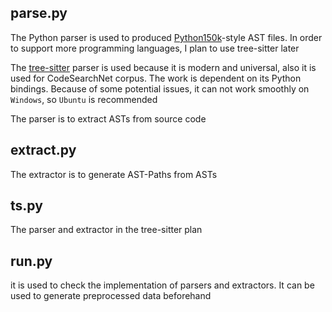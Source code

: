 ## parse.py
The Python parser is used to produced [Python150k](https://eth-sri.github.io/py150)-style AST files. In order to support more programming languages, I plan to use tree-sitter later

The [tree-sitter](https://tree-sitter.github.io/tree-sitter/) parser is used because it is modern and universal, also it is used for CodeSearchNet corpus. The work is dependent on its Python bindings. Because of some potential issues, it can not work smoothly on `Windows`, so `Ubuntu` is recommended

The parser is to extract ASTs from source code

## extract.py
The extractor is to generate AST-Paths from ASTs

## ts.py
The parser and extractor in the tree-sitter plan

## run.py
it is used to check the implementation of parsers and extractors. It can be used to generate preprocessed data beforehand